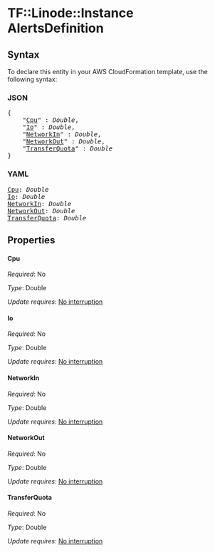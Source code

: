 # TF::Linode::Instance AlertsDefinition

## Syntax

To declare this entity in your AWS CloudFormation template, use the following syntax:

### JSON

<pre>
{
    "<a href="#cpu" title="Cpu">Cpu</a>" : <i>Double</i>,
    "<a href="#io" title="Io">Io</a>" : <i>Double</i>,
    "<a href="#networkin" title="NetworkIn">NetworkIn</a>" : <i>Double</i>,
    "<a href="#networkout" title="NetworkOut">NetworkOut</a>" : <i>Double</i>,
    "<a href="#transferquota" title="TransferQuota">TransferQuota</a>" : <i>Double</i>
}
</pre>

### YAML

<pre>
<a href="#cpu" title="Cpu">Cpu</a>: <i>Double</i>
<a href="#io" title="Io">Io</a>: <i>Double</i>
<a href="#networkin" title="NetworkIn">NetworkIn</a>: <i>Double</i>
<a href="#networkout" title="NetworkOut">NetworkOut</a>: <i>Double</i>
<a href="#transferquota" title="TransferQuota">TransferQuota</a>: <i>Double</i>
</pre>

## Properties

#### Cpu

_Required_: No

_Type_: Double

_Update requires_: [No interruption](https://docs.aws.amazon.com/AWSCloudFormation/latest/UserGuide/using-cfn-updating-stacks-update-behaviors.html#update-no-interrupt)

#### Io

_Required_: No

_Type_: Double

_Update requires_: [No interruption](https://docs.aws.amazon.com/AWSCloudFormation/latest/UserGuide/using-cfn-updating-stacks-update-behaviors.html#update-no-interrupt)

#### NetworkIn

_Required_: No

_Type_: Double

_Update requires_: [No interruption](https://docs.aws.amazon.com/AWSCloudFormation/latest/UserGuide/using-cfn-updating-stacks-update-behaviors.html#update-no-interrupt)

#### NetworkOut

_Required_: No

_Type_: Double

_Update requires_: [No interruption](https://docs.aws.amazon.com/AWSCloudFormation/latest/UserGuide/using-cfn-updating-stacks-update-behaviors.html#update-no-interrupt)

#### TransferQuota

_Required_: No

_Type_: Double

_Update requires_: [No interruption](https://docs.aws.amazon.com/AWSCloudFormation/latest/UserGuide/using-cfn-updating-stacks-update-behaviors.html#update-no-interrupt)

